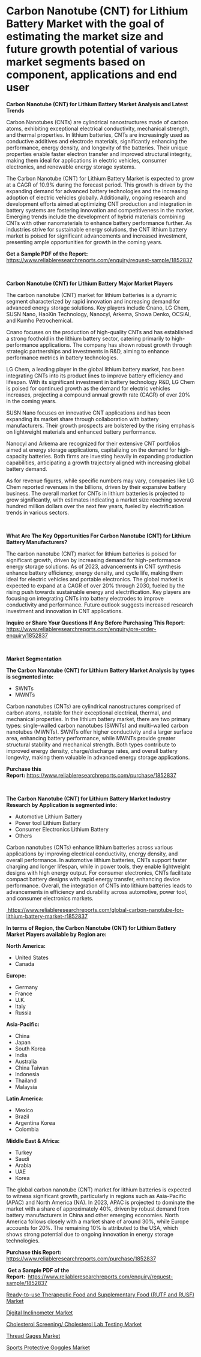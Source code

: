 <p><h1>Carbon Nanotube (CNT) for Lithium Battery Market with the goal of estimating the market size and future growth potential of various market segments based on component, applications and end user</h1></p><p><strong>Carbon Nanotube (CNT) for Lithium Battery Market Analysis and Latest Trends</strong></p>
<p><p>Carbon Nanotubes (CNTs) are cylindrical nanostructures made of carbon atoms, exhibiting exceptional electrical conductivity, mechanical strength, and thermal properties. In lithium batteries, CNTs are increasingly used as conductive additives and electrode materials, significantly enhancing the performance, energy density, and longevity of the batteries. Their unique properties enable faster electron transfer and improved structural integrity, making them ideal for applications in electric vehicles, consumer electronics, and renewable energy storage systems.</p><p>The Carbon Nanotube (CNT) for Lithium Battery Market is expected to grow at a CAGR of 10.9% during the forecast period. This growth is driven by the expanding demand for advanced battery technologies and the increasing adoption of electric vehicles globally. Additionally, ongoing research and development efforts aimed at optimizing CNT production and integration in battery systems are fostering innovation and competitiveness in the market. Emerging trends include the development of hybrid materials combining CNTs with other nanomaterials to enhance battery performance further. As industries strive for sustainable energy solutions, the CNT lithium battery market is poised for significant advancements and increased investment, presenting ample opportunities for growth in the coming years.</p></p>
<p><strong>Get a Sample PDF of the Report:&nbsp;</strong> <a href="https://www.reliableresearchreports.com/enquiry/request-sample/1852837?utm_campaign=120&utm_medium=2&utm_source=Github&utm_content=ia&utm_term=17102024&utm_id=carbon-nanotube-cnt-for-lithium-battery">https://www.reliableresearchreports.com/enquiry/request-sample/1852837</a></p>
<p>&nbsp;</p>
<p><strong>Carbon Nanotube (CNT) for Lithium Battery Major Market Players</strong></p>
<p><p>The carbon nanotube (CNT) market for lithium batteries is a dynamic segment characterized by rapid innovation and increasing demand for advanced energy storage solutions. Key players include Cnano, LG Chem, SUSN Nano, HaoXin Technology, Nanocyl, Arkema, Showa Denko, OCSiAl, and Kumho Petrochemical. </p><p>Cnano focuses on the production of high-quality CNTs and has established a strong foothold in the lithium battery sector, catering primarily to high-performance applications. The company has shown robust growth through strategic partnerships and investments in R&D, aiming to enhance performance metrics in battery technologies.</p><p>LG Chem, a leading player in the global lithium battery market, has been integrating CNTs into its product lines to improve battery efficiency and lifespan. With its significant investment in battery technology R&D, LG Chem is poised for continued growth as the demand for electric vehicles increases, projecting a compound annual growth rate (CAGR) of over 20% in the coming years.</p><p>SUSN Nano focuses on innovative CNT applications and has been expanding its market share through collaboration with battery manufacturers. Their growth prospects are bolstered by the rising emphasis on lightweight materials and enhanced battery performance.</p><p>Nanocyl and Arkema are recognized for their extensive CNT portfolios aimed at energy storage applications, capitalizing on the demand for high-capacity batteries. Both firms are investing heavily in expanding production capabilities, anticipating a growth trajectory aligned with increasing global battery demand.</p><p>As for revenue figures, while specific numbers may vary, companies like LG Chem reported revenues in the billions, driven by their expansive battery business. The overall market for CNTs in lithium batteries is projected to grow significantly, with estimates indicating a market size reaching several hundred million dollars over the next few years, fueled by electrification trends in various sectors.</p></p>
<p>&nbsp;</p>
<p><strong>What Are The Key Opportunities For Carbon Nanotube (CNT) for Lithium Battery Manufacturers?</strong></p>
<p><p>The carbon nanotube (CNT) market for lithium batteries is poised for significant growth, driven by increasing demand for high-performance energy storage solutions. As of 2023, advancements in CNT synthesis enhance battery efficiency, energy density, and cycle life, making them ideal for electric vehicles and portable electronics. The global market is expected to expand at a CAGR of over 20% through 2030, fueled by the rising push towards sustainable energy and electrification. Key players are focusing on integrating CNTs into battery electrodes to improve conductivity and performance. Future outlook suggests increased research investment and innovation in CNT applications.</p></p>
<p><strong>Inquire or Share Your Questions If Any Before Purchasing This Report:</strong> <a href="https://www.reliableresearchreports.com/enquiry/pre-order-enquiry/1852837?utm_campaign=120&utm_medium=2&utm_source=Github&utm_content=ia&utm_term=17102024&utm_id=carbon-nanotube-cnt-for-lithium-battery">https://www.reliableresearchreports.com/enquiry/pre-order-enquiry/1852837</a></p>
<p>&nbsp;</p>
<p><strong>Market Segmentation</strong></p>
<p><strong>The Carbon Nanotube (CNT) for Lithium Battery Market Analysis by types is segmented into:</strong></p>
<p><ul><li>SWNTs</li><li>MWNTs</li></ul></p>
<p><p>Carbon nanotubes (CNTs) are cylindrical nanostructures comprised of carbon atoms, notable for their exceptional electrical, thermal, and mechanical properties. In the lithium battery market, there are two primary types: single-walled carbon nanotubes (SWNTs) and multi-walled carbon nanotubes (MWNTs). SWNTs offer higher conductivity and a larger surface area, enhancing battery performance, while MWNTs provide greater structural stability and mechanical strength. Both types contribute to improved energy density, charge/discharge rates, and overall battery longevity, making them valuable in advanced energy storage applications.</p></p>
<p><strong>Purchase this Report:&nbsp;</strong><a href="https://www.reliableresearchreports.com/purchase/1852837?utm_campaign=120&utm_medium=2&utm_source=Github&utm_content=ia&utm_term=17102024&utm_id=carbon-nanotube-cnt-for-lithium-battery">https://www.reliableresearchreports.com/purchase/1852837</a></p>
<p>&nbsp;</p>
<p><strong>The Carbon Nanotube (CNT) for Lithium Battery Market Industry Research by Application is segmented into:</strong></p>
<p><ul><li>Automotive Lithium Battery</li><li>Power tool Lithium Battery</li><li>Consumer Electronics Lithium Battery</li><li>Others</li></ul></p>
<p><p>Carbon nanotubes (CNTs) enhance lithium batteries across various applications by improving electrical conductivity, energy density, and overall performance. In automotive lithium batteries, CNTs support faster charging and longer lifespan, while in power tools, they enable lightweight designs with high energy output. For consumer electronics, CNTs facilitate compact battery designs with rapid energy transfer, enhancing device performance. Overall, the integration of CNTs into lithium batteries leads to advancements in efficiency and durability across automotive, power tool, and consumer electronics markets.</p></p>
<p><a href="https://www.reliableresearchreports.com/global-carbon-nanotube-for-lithium-battery-market-r1852837?utm_campaign=120&utm_medium=2&utm_source=Github&utm_content=ia&utm_term=17102024&utm_id=carbon-nanotube-cnt-for-lithium-battery">&nbsp;https://www.reliableresearchreports.com/global-carbon-nanotube-for-lithium-battery-market-r1852837</a></p>
<p><strong>In terms of Region, the Carbon Nanotube (CNT) for Lithium Battery Market Players available by Region are:</strong></p>
<p>
    <p> <strong> North America: </strong>
        <ul>
            <li>United States</li>
            <li>Canada</li>
        </ul>
        </p> 
    <p> <strong> Europe: </strong>
        <ul>
            <li>Germany</li>
            <li>France</li>
            <li>U.K.</li>
            <li>Italy</li>
            <li>Russia</li>
        </ul>
        </p> 
    <p> <strong> Asia-Pacific: </strong>
        <ul>
            <li>China</li>
            <li>Japan</li>
            <li>South Korea</li>
            <li>India</li>
            <li>Australia</li>
            <li>China Taiwan</li>
            <li>Indonesia</li>
            <li>Thailand</li>
            <li>Malaysia</li>
        </ul>
        </p> 
    <p> <strong> Latin America: </strong>
        <ul>
            <li>Mexico</li>
            <li>Brazil</li>
            <li>Argentina Korea</li>
            <li>Colombia</li>
        </ul>
        </p> 
    <p> <strong> Middle East & Africa: </strong>
        <ul>
            <li>Turkey</li>
            <li>Saudi</li>
            <li>Arabia</li>
            <li>UAE</li>
            <li>Korea</li>
        </ul>
    </p>
    </p>
<p><p>The global carbon nanotube (CNT) market for lithium batteries is expected to witness significant growth, particularly in regions such as Asia-Pacific (APAC) and North America (NA). In 2023, APAC is projected to dominate the market with a share of approximately 40%, driven by robust demand from battery manufacturers in China and other emerging economies. North America follows closely with a market share of around 30%, while Europe accounts for 20%. The remaining 10% is attributed to the USA, which shows strong potential due to ongoing innovation in energy storage technologies.</p></p>
<p><strong>Purchase this Report: </strong><a href="https://www.reliableresearchreports.com/purchase/1852837?utm_campaign=120&utm_medium=2&utm_source=Github&utm_content=ia&utm_term=17102024&utm_id=carbon-nanotube-cnt-for-lithium-battery">https://www.reliableresearchreports.com/purchase/1852837</a></p>
<p>&nbsp;<strong>Get a Sample PDF of the Report:&nbsp;&nbsp;</strong><a href="https://www.reliableresearchreports.com/enquiry/request-sample/1852837?utm_campaign=120&utm_medium=2&utm_source=Github&utm_content=ia&utm_term=17102024&utm_id=carbon-nanotube-cnt-for-lithium-battery">https://www.reliableresearchreports.com/enquiry/request-sample/1852837</a></p>
<p><strong></strong></p>
<p><p><a href="https://github.com/jennyt6m/Market-Research-Report-List-1/blob/main/ready-to-use-therapeutic-food-and-supplementary-food-rutf-and-rusf-market.md?utm_campaign=120&utm_medium=2&utm_source=Github&utm_content=ia&utm_term=17102024&utm_id=carbon-nanotube-cnt-for-lithium-battery">Ready-to-use Therapeutic Food and Supplementary Food (RUTF and RUSF) Market</a></p><p><a href="https://issuu.com/reportprime-2/docs/digital-inclinometer-market-size-20_6abfa2cacce289?utm_campaign=120&utm_medium=2&utm_source=Github&utm_content=ia&utm_term=17102024&utm_id=carbon-nanotube-cnt-for-lithium-battery">Digital Inclinometer Market</a></p><p><a href="https://github.com/ChristianClark406/Market-Research-Report-List-1/blob/main/cholesterol-screening-cholesterol-lab-testing-market.md?utm_campaign=120&utm_medium=2&utm_source=Github&utm_content=ia&utm_term=17102024&utm_id=carbon-nanotube-cnt-for-lithium-battery">Cholesterol Screening/ Cholesterol Lab Testing Market</a></p><p><a href="https://issuu.com/reportprime-2/docs/thread-gages-market-size-2030.pptx_cbb2188c6a7b04?utm_campaign=120&utm_medium=2&utm_source=Github&utm_content=ia&utm_term=17102024&utm_id=carbon-nanotube-cnt-for-lithium-battery">Thread Gages Market</a></p><p><a href="https://www.linkedin.com/pulse/sports-protective-goggles-market-industry-landscape-growth-n4qpc?utm_campaign=120&utm_medium=2&utm_source=Github&utm_content=ia&utm_term=17102024&utm_id=carbon-nanotube-cnt-for-lithium-battery">Sports Protective Goggles Market</a></p></p>
